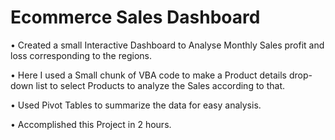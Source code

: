 # Ecommerce Sales Dashboard

• Created a small Interactive Dashboard to Analyse Monthly Sales profit and loss corresponding to the regions.

• Here I used a Small chunk of VBA code to make a Product details drop-down list to select Products to analyze the Sales according to that.

• Used Pivot Tables to summarize the data for easy analysis.

• Accomplished this Project in 2 hours.
